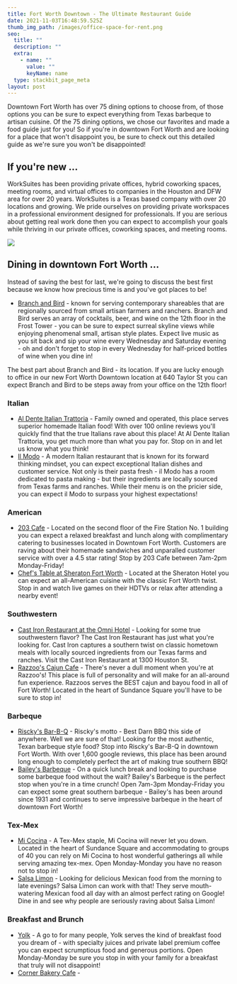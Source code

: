 ```yaml
---
title: Fort Worth Downtown - The Ultimate Restaurant Guide
date: 2021-11-03T16:48:59.525Z
thumb_img_path: /images/office-space-for-rent.png
seo:
  title: ""
  description: ""
  extra:
    - name: ""
      value: ""
      keyName: name
  type: stackbit_page_meta
layout: post
---
```

Downtown Fort Worth has over 75 dining options to choose from, of those options you can be sure to expect everything from Texas barbeque to artisan cuisine. Of the 75 dining options, we chose our favorites and made a food guide just for you! So if you're  in downtown Fort Worth and are looking for a place that won't disappoint you, be sure to check out this detailed guide as we're sure you won't be disappointed!

## If you're new ...

WorkSuites has been providing private offices, hybrid coworking spaces, meeting rooms, and virtual offices to companies in the Houston and DFW area for over 20 years. WorkSuites is a Texas based company with over 20 locations and growing. We pride ourselves on providing private workspaces in a professional environment designed for professionals. If you are serious about getting real work done then you can expect to accomplish your goals while thriving in our private offices, coworking spaces, and meeting rooms.

![](/images/office-space-for-rent-in-downtown-fort-worth.png)

## Dining in downtown Fort Worth ...

Instead of saving the best for last, we're going to discuss the best first because we know how precious time is and you've got places to be!

* [Branch and Bird](https://branchbirdfw.com/) - known for serving contemporary shareables that are regionally sourced from small artisan farmers and ranchers. Branch and Bird serves an array of cocktails, beer, and wine on the 12th floor in the Frost Tower - you can be sure to expect surreal skyline views while enjoying phenomenal small, artisan style plates. Expect live music as you sit back and sip your wine every Wednesday and Saturday evening - oh and don't forget to stop in every Wednesday for half-priced bottles of wine when you dine in!

The best part about Branch and Bird - its location. If you are lucky enough to office in our new Fort Worth Downtown location at 640 Taylor St you can expect Branch and Bird to be steps away from your office on the 12th floor!

### Italian

* [Al Dente Italian Trattoria](https://al-dente-italian-trattoria.business.site/) - Family owned and operated, this place serves superior homemade Italian food! With over 100 online reviews you'll quickly find that the true Italians rave about this place! At Al Dente Italian Trattoria, you get much more than what you pay for. Stop on in and let us know what you think!
* [Il Modo](https://www.theharperfortworth.com/restaurants-fort-worth/il-modo/) - A modern Italian restaurant that is known for its forward thinking mindset, you can expect exceptional Italian dishes and customer service. Not only is their pasta fresh - il Modo has a room dedicated to pasta making - but their ingredients are locally sourced from Texas farms and ranches. While their menu is on the pricier side, you can expect il Modo to surpass your highest expectations!

### American

* [203 Cafe](https://203cafe.com/) - Located on the second floor of the Fire Station No. 1 building you can expect a relaxed breakfast and lunch along with complimentary catering to businesses located in Downtown Fort Worth. Customers are raving about their homemade sandwiches and unparalled customer service with over a 4.5 star rating! Stop by 203 Cafe between 7am-2pm Monday-Friday!
* [Chef's Table at Sheraton Fort Worth](https://www.marriott.com/hotels/hotel-information/restaurant/dfwds-sheraton-fort-worth-downtown-hotel/) - Located at the Sheraton Hotel you can expect an all-American cuisine with the classic Fort Worth twist. Stop in and watch live games on their HDTVs or relax after attending a nearby event!

### Southwestern

* [Cast Iron Restaurant at the Omni Hotel](https://www.omnihotels.com/hotels/fort-worth/dining/cast-iron) - Looking for some true southwestern flavor? The Cast Iron Restaurant has just what you're looking for. Cast Iron captures a southern twist on classic hometown meals with locally sourced ingredients from our Texas farms and ranches. Visit the Cast Iron Restaurant at 1300 Houston St.
* [Razzoo's Cajun Cafe](https://www.razzoos.com/sundance) - There's never a dull moment when you're at Razzoo's! This place is full of personality and will make for an all-around fun experience. Razzoos serves the BEST cajun and bayou food in all of Fort Worth! Located in the heart of Sundance Square you'll have to be sure to stop in!

### Barbeque

* [Riscky's Bar-B-Q](https://risckys.com/risckys-bbq/) - Riscky's motto - Best Darn BBQ this side of anywhere. Well we are sure of that! Looking for the most authentic, Texan barbeque style food? Stop into Riscky's Bar-B-Q in downtown Fort Worth. With over 1,600 google reviews, this place has been around long enough to completely perfect the art of making true southern BBQ!
* [Bailey's Barbeque](https://www.loc8nearme.com/texas/fort-worth/baileys-bbq/4851268/) - On a quick lunch break and looking to purchase some barbeque food without the wait? Bailey's Barbeque is the perfect stop when you're in a time crunch! Open 7am-3pm Monday-Friday you can expect some great southern barbeque - Bailey's has been around since 1931 and continues to serve impressive barbeque in the heart of downtown Fort Worth!

### Tex-Mex

* [Mi Cocina](https://www.micocina.com/locations/in/tx/fort-worth/sundance-square/) - A Tex-Mex staple, Mi Cocina will never let you down. Located in the heart of Sundance Square and accommodating to groups of 40 you can rely on Mi Cocina to host wonderful gatherings all while serving amazing tex-mex. Open Monday-Monday you have no reason not to stop in!
* [Salsa Limon](https://salsalimon.com/home/) - Looking for delicious Mexican food from the morning to late evenings? Salsa Limon can work with that! They serve mouth-watering Mexican food all day with an almost perfect rating on Google! Dine in and see why people are seriously raving about Salsa Limon!

### Breakfast and Brunch

* [Yolk](https://eatyolk.com/) - A go to for many people, Yolk serves the kind of breakfast food you dream of - with specialty juices and private label premium coffee you can expect scrumptious food and generous portions. Open Monday-Monday be sure you stop in with your family for a breakfast that truly will not disappoint!
* [Corner Bakery Cafe](https://www.cornerbakerycafe.com/menu) -